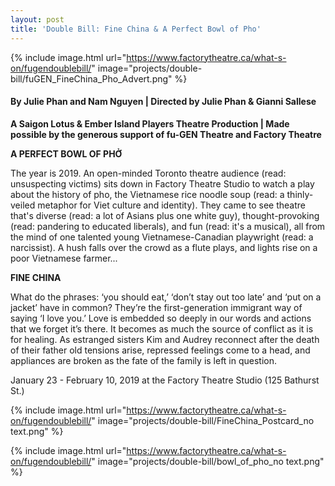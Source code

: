 ```yaml
---
layout: post
title: 'Double Bill: Fine China & A Perfect Bowl of Pho'
---
```


{% include image.html url="https://www.factorytheatre.ca/what-s-on/fugendoublebill/" image="projects/double-bill/fuGEN_FineChina_Pho_Advert.png" %}

#### By Julie Phan and Nam Nguyen | Directed by Julie Phan & Gianni Sallese
**A Saigon Lotus & Ember Island Players Theatre Production | Made possible by the generous support of fu-GEN Theatre and Factory Theatre**

**A PERFECT BOWL OF PHỞ**

The year is 2019. An open-minded Toronto theatre audience (read: unsuspecting victims) sits down in Factory Theatre Studio to watch a play about the history of pho, the Vietnamese rice noodle soup (read: a thinly-veiled metaphor for Viet culture and identity). They came to see theatre that's diverse (read: a lot of Asians plus one white guy), thought-provoking (read: pandering to educated liberals), and fun (read: it's a musical), all from the mind of one talented young Vietnamese-Canadian playwright (read: a narcissist). A hush falls over the crowd as a flute plays, and lights rise on a poor Vietnamese farmer...

**FINE CHINA**

What do the phrases: ‘you should eat,’ ‘don’t stay out too late’ and ‘put on a jacket’ have in common? They’re the first-generation immigrant way of saying ‘I love you.’ Love is embedded so deeply in our words and actions that we forget it’s there. It becomes as much the source of conflict as it is for healing. As estranged sisters Kim and Audrey reconnect after the death of their father old tensions arise, repressed feelings come to a head, and appliances are broken as the fate of the family is left in question.

January 23 - February 10, 2019 at the Factory Theatre Studio (125 Bathurst St.)

{% include image.html url="https://www.factorytheatre.ca/what-s-on/fugendoublebill/" image="projects/double-bill/FineChina_Postcard_no text.png" %}

{% include image.html url="https://www.factorytheatre.ca/what-s-on/fugendoublebill/" image="projects/double-bill/bowl_of_pho_no text.png" %}
